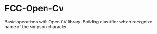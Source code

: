 # FCC-Open-Cv

Basic operations with Open CV library.  Building classifier which recognize name of the simpson character.